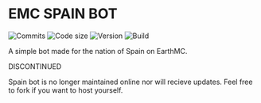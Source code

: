 EMC SPAIN BOT
======
![Commits](https://img.shields.io/github/commit-activity/m/32Vache/emc-spain-bot)
![Code size](https://img.shields.io/github/repo-size/32Vache/emc-spain-bot)
![Version](https://img.shields.io/badge/version-1.7.5-red)
![Build](https://img.shields.io/badge/build-29-red)

A simple bot made for the nation of Spain on EarthMC.

DISCONTINUED

Spain bot is no longer maintained online nor will recieve updates. Feel free to fork if you want to host yourself.